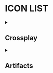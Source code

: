 # ICON LIST

<details>
  <summary>

  ## Crossplay
  
  </summary>

  #### <img height="20" alt="" src="https://raw.githubusercontent.com/github/explore/80688e429a7d4ef2fca1e82350fe8e3517d3494d/topics/unreal-engine/unreal-engine.png"> Crossplay_Generic

  ```
  /Game/PrimalEarth/UI/Icons/Crossplay_icons/Crossplay_Generic.Crossplay_Generic
  ```
  ```
  /Game/PrimalEarth/UI/Icons/Crossplay_icons/Crossplay_Steam.Crossplay_Steam
  ```
  ```
  /Game/PrimalEarth/UI/Icons/Crossplay_icons/Crossplay_Xbox.Crossplay_Xbox
  ```
  ```
  /Game/PrimalEarth/UI/Icons/Crossplay_icons/Crossplay_PS.Crossplay_PS
  ```
</details>


<details>
  <summary>

  ## Artifacts
    
  </summary>

  ```
  /Game/PrimalEarth/CoreBlueprints/Items/Artifacts/Icons/Implant_Icon_Alpha.Implant_Icon_Alpha
  ```
  ```
  /Game/PrimalEarth/CoreBlueprints/Items/Artifacts/Icons/Artifact4_Icon.Artifact4_Icon
  ```
  ```
  /Game/PrimalEarth/CoreBlueprints/Items/Artifacts/Icons/Artifact9_Icon.Artifact9_Icon
  ```
  ```
  /Game/Content/PrimalEarth/CoreBlueprints/Items/Artifacts/Icons/Artifact6_Icon.Artifact6_Icon
  ```
</details>
